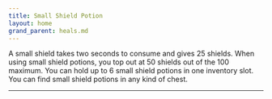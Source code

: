 ```yaml
---
title: Small Shield Potion
layout: home
grand_parent: heals.md
---
```


A small shield takes two seconds to consume and gives 25 shields. When using small shield potions, you top out at 50 shields out of the 100 maximum. You can hold up to 6 small shield potions in one inventory slot. You can find small shield potions in any kind of chest.    

----

